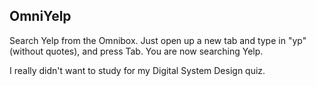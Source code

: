 OmniYelp
---------
Search Yelp from the Omnibox. Just open up a new tab and type in "yp" (without quotes), and press Tab. You are now searching Yelp.

 I really didn't want to study for my Digital System Design quiz.
